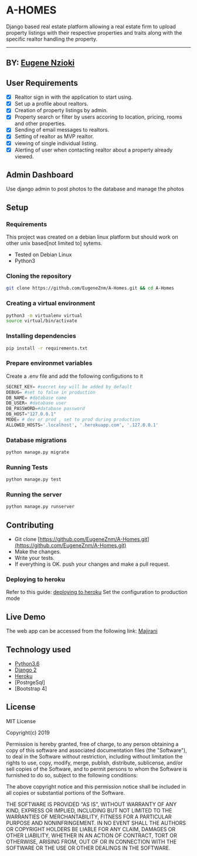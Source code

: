 # A-HOMES

Django based real estate platform allowing a real estate firm to upload property listings with their respective properties and traits along with the specific realtor handling the property. 


------------------------------------------------------------------------
## BY: [Eugene Nzioki](https://github.com/EugeneZnm)

## User Requirements

+ [x] Realtor sign in with the application to start using.
+ [x] Set up a profile about realtors.
+ [x] Creation of property listings by admin.
+ [x] Property search or filter by users accoring to location, pricing, rooms and other properties.
+ [x] Sending of email messages to realtors.
+ [x] Setting of realtor as MVP realtor.
+ [x] viewing of single individual listing.
+ [x] Alerting of user when contacting realtor about a property already viewed.

## Admin Dashboard

 Use django admin to post photos to the database and manage the photos
## Setup

### Requirements
This project was created on a debian linux platform but should work on other unix based[not limited to] sytems.
* Tested on Debian Linux
* Python3

### Cloning the repository
```bash
git clone https://github.com/EugeneZnm/A-Homes.git && cd A-Homes
```

### Creating a virtual environment

```bash
python3 -m virtualenv virtual
source virtual/bin/activate
```
### Installing dependencies
```bash
pip install -r requirements.txt
```

### Prepare environmet variables
Create a .env file and add the following configutions to it
```python
SECRET_KEY= #secret key will be added by default
DEBUG= #set to false in production
DB_NAME= #database name
DB_USER= #database user
DB_PASSWORD=#database password
DB_HOST="127.0.0.1"
MODE= # dev or prod , set to prod during production
ALLOWED_HOSTS='.localhost', '.herokuapp.com', '.127.0.0.1'
```

### Database migrations

```bash
python manage.py migrate
```

### Running Tests
```bash
python manage.py test
```

### Running the server 
```bash
python manage.py runserver
```
## Contributing

- Git clone [https://github.com/EugeneZnm/A-Homes.git](https://github.com/EugeneZnm/A-Homes.git) 
- Make the changes.
- Write your tests.
- If everything is OK. push your changes and make a pull request.

### Deploying to heroku
Refer to this guide: [deploying to heroku](https://simpleisbetterthancomplex.com/tutorial/2016/08/09/how-to-deploy-django-applications-on-heroku.html)
Set the configuration to production mode

## Live Demo

The web app can be accessed from the following link: 
[Majirani](https://majirani.herokuapp.com/)


## Technology used

* [Python3.6](https://www.python.org/)
* [Django 2](https://docs.djangoproject.com/en/2/)
* [Heroku](https://heroku.com)
* [PostrgeSql]
* [Bootstrap 4]


## License
MIT License

Copyright(c) 2019

Permission is hereby granted, free of charge, to any person obtaining a copy of this software and associated documentation files (the "Software"), to deal in the Software without restriction, including without limitation the rights to use, copy, modify, merge, publish, distribute, sublicense, and/or sell copies of the Software, and to permit persons to whom the Software is furnished to do so, subject to the following conditions:

The above copyright notice and this permission notice shall be included in all copies or substantial portions of the Software.

THE SOFTWARE IS PROVIDED "AS IS", WITHOUT WARRANTY OF ANY KIND, EXPRESS OR IMPLIED, INCLUDING BUT NOT LIMITED TO THE WARRANTIES OF MERCHANTABILITY, FITNESS FOR A PARTICULAR PURPOSE AND NONINFRINGEMENT. IN NO EVENT SHALL THE AUTHORS OR COPYRIGHT HOLDERS BE LIABLE FOR ANY CLAIM, DAMAGES OR OTHER LIABILITY, WHETHER IN AN ACTION OF CONTRACT, TORT OR OTHERWISE, ARISING FROM, OUT OF OR IN CONNECTION WITH THE SOFTWARE OR THE USE OR OTHER DEALINGS IN THE SOFTWARE.
